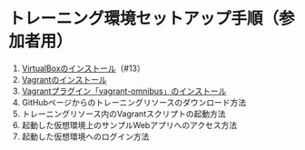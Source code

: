 # トレーニング環境セットアップ手順（参加者用）

1. [VirtualBoxのインストール](https://github.com/ITS-CDA-Core/docs/blob/master/setup_VirtualBox.md)（#13）
1. [Vagrantのインストール](https://github.com/ITS-CDA-Core/docs/blob/master/setup_Vagrant.md)
1. [Vagrantプラグイン「vagrant-omnibus」のインストール](https://github.com/ITS-CDA-Core/docs/blob/master/setup_Vagrant.md#%E3%83%97%E3%83%A9%E3%82%B0%E3%82%A4%E3%83%B3%E3%81%AE%E3%82%A4%E3%83%B3%E3%82%B9%E3%83%88%E3%83%BC%E3%83%AB)
1. GitHubページからのトレーニングリソースのダウンロード方法
1. トレーニングリソース内のVagrantスクリプトの起動方法
1. 起動した仮想環境上のサンプルWebアプリへのアクセス方法
1. 起動した仮想環境へのログイン方法
